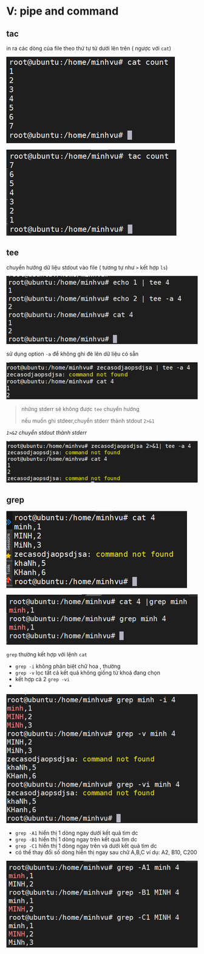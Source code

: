 # V: pipe and command


## tac

in ra các dòng của file theo thứ tự từ dưới lên trên ( ngược với `cat`)

![cat](https://github.com/minhvl/linux/blob/trainning/image/New%20folder/1.png)

![tac](https://github.com/minhvl/linux/blob/trainning/image/New%20folder/2.png)

## tee
chuyển hướng dữ liệu stdout vào file ( tương tự như `>` kết hợp `ls`)

![tee](https://github.com/minhvl/linux/blob/trainning/image/New%20folder/3.png)

sử dụng option `-a` để không ghi đè lên dữ liệu có sẵn

>
![tee](https://github.com/minhvl/linux/blob/trainning/image/New%20folder/4.png)

> những stderr sẽ không được `tee` chuyển hướng
> 
> nếu muốn ghi stdeer,chuyển stderr thành stdout `2>&1`

_`1>&2` chuyển stdout thành stderr_

![tee](https://github.com/minhvl/linux/blob/trainning/image/New%20folder/5.png)

## grep

![](https://github.com/minhvl/linux/blob/trainning/image/New%20folder/6.png)


![](https://github.com/minhvl/linux/blob/trainning/image/New%20folder/7.png)

`grep` thường kết hợp với lệnh `cat`



* `grep -i` không phân biệt chữ hoa , thường
* `grep -v` lọc tất cả kết quả không giống từ khoá đang chọn
* kết hợp cả 2 `grep -vi` 
* 
![](https://github.com/minhvl/linux/blob/trainning/image/New%20folder/8.png)



* `grep -A1` hiển thị 1 dòng ngay dưới kết quả tìm dc
* `grep -B1` hiển thị 1 dòng ngay trên kết quả tìm dc
* `grep -C1` hiển thị 1 dòng ngay trên và dưới kết quả tìm dc
* có thể thay đổi số dòng hiển thị ngay sau chữ A,B,C ví dụ: A2, B10, C200

![](https://github.com/minhvl/linux/blob/trainning/image/New%20folder/9.png)
